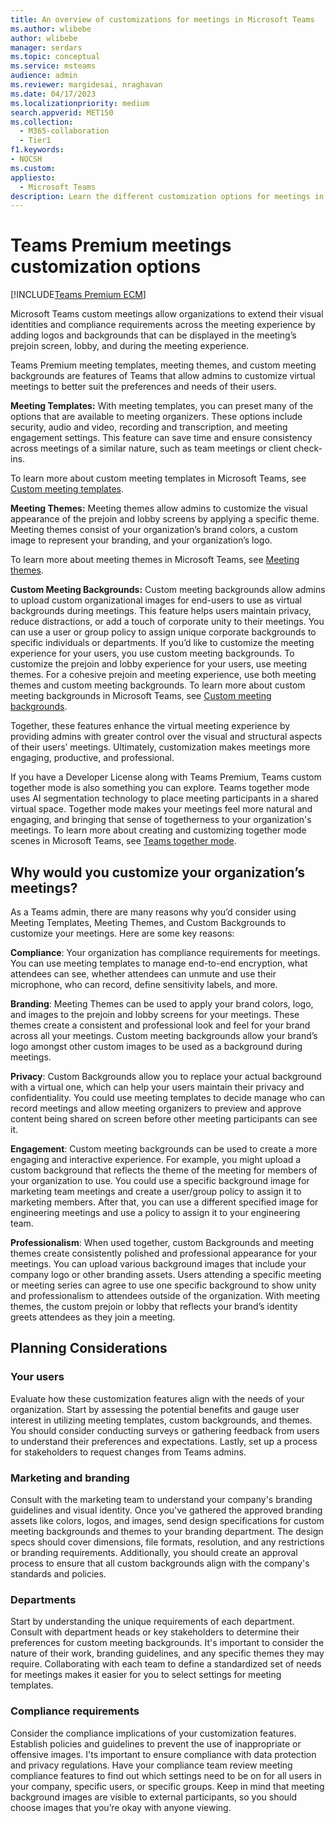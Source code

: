 ```yaml
---
title: An overview of customizations for meetings in Microsoft Teams
ms.author: wlibebe
author: wlibebe
manager: serdars
ms.topic: conceptual
ms.service: msteams
audience: admin
ms.reviewer: margidesai, nraghavan
ms.date: 04/17/2023
ms.localizationpriority: medium
search.appverid: MET150
ms.collection:
  - M365-collaboration
  - Tier1
f1.keywords:
- NOCSH
ms.custom:
appliesto:
  - Microsoft Teams
description: Learn the different customization options for meetings in Microsoft Teams, and where you can go for more detailed steps.
---
```


# Teams Premium meetings customization options

[!INCLUDE[Teams Premium ECM](includes/teams-premium-ecm.md)]

Microsoft Teams custom meetings allow organizations to extend their visual identities and compliance requirements across the meeting experience by adding logos and backgrounds that can be displayed in the meeting’s prejoin screen, lobby, and during the meeting experience.

Teams Premium meeting templates, meeting themes, and custom meeting backgrounds are features of Teams that allow admins to customize virtual meetings to better suit the preferences and needs of their users.

**Meeting Templates:** With meeting templates, you can preset many of the options that are available to meeting organizers. These options include security, audio and video, recording and transcription, and meeting engagement settings. This feature can save time and ensure consistency across meetings of a similar nature, such as team meetings or client check-ins.

To learn more about custom meeting templates in Microsoft Teams, see [Custom meeting templates](custom-meeting-templates-overview.md).

**Meeting Themes:** Meeting themes allow admins to customize the visual appearance of the prejoin and lobby screens by applying a specific theme. Meeting themes consist of your organization’s brand colors, a custom image to represent your branding, and your organization’s logo.

To learn more about meeting themes in Microsoft Teams, see [Meeting themes](meeting-themes.md).

**Custom Meeting Backgrounds:** Custom meeting backgrounds allow admins to upload custom organizational images for end-users to use as virtual backgrounds during meetings. This feature helps users maintain privacy, reduce distractions, or add a touch of corporate unity to their meetings. You can use a user or group policy to assign unique corporate backgrounds to specific individuals or departments.
If you’d like to customize the meeting experience for your users, you use custom meeting backgrounds. To customize the prejoin and lobby experience for your users, use meeting themes. For a cohesive prejoin and meeting experience, use both meeting themes and custom meeting backgrounds. To learn more about custom meeting backgrounds in Microsoft Teams, see [Custom meeting backgrounds](custom-meeting-backgrounds.md).

Together, these features enhance the virtual meeting experience by providing admins with greater control over the visual and structural aspects of their users’ meetings. Ultimately, customization makes meetings more engaging, productive, and professional.

If you have a Developer License along with Teams Premium, Teams custom together mode is also something you can explore. Teams together mode uses AI segmentation technology to place meeting participants in a shared virtual space. Together mode makes your meetings feel more natural and engaging, and bringing that sense of togetherness to your organization's meetings. To learn more about creating and customizing together mode scenes in Microsoft Teams, see [Teams together mode](/microsoftteams/platform/apps-in-teams-meetings/teams-together-mode).

## Why would you customize your organization’s meetings?

As a Teams admin, there are many reasons why you’d consider using Meeting Templates, Meeting Themes, and Custom Backgrounds to customize your meetings. Here are some key reasons:

**Compliance**: Your organization has compliance requirements for meetings. You can use meeting templates to manage end-to-end encryption, what attendees can see, whether attendees can unmute and use their microphone, who can record, define sensitivity labels, and more.

**Branding**: Meeting Themes can be used to apply your brand colors, logo, and images to the prejoin and lobby screens for your meetings. These themes create a consistent and professional look and feel for your brand across all your meetings. Custom meeting backgrounds allow your brand’s logo amongst other custom images to be used as a background during meetings.

**Privacy**: Custom Backgrounds allow you to replace your actual background with a virtual one, which can help your users maintain their privacy and confidentiality. You could use meeting templates to decide manage who can record  meetings and allow meeting organizers to preview and approve content being shared on screen before other meeting participants can see it.

**Engagement**: Custom meeting backgrounds can be used to create a more engaging and interactive experience. For example, you might upload a custom background that reflects the theme of the meeting for members of your organization to use. You could use a specific background image for marketing team meetings and create a user/group policy to assign it to marketing members.  After that, you can use a different specified image for engineering meetings and use a policy to assign it to your engineering team. 

**Professionalism**: When used together, custom Backgrounds and meeting themes create consistently polished and professional appearance for your meetings. You can upload various background images that include your company logo or other branding assets. Users attending a specific meeting or meeting series can agree to use one specific background to show unity and professionalism to attendees outside of the organization. With meeting themes, the custom prejoin or lobby that reflects your brand’s identity greets attendees as they join a meeting.

## Planning Considerations

### Your users

Evaluate how these customization features align with the needs of your organization. Start by assessing the potential benefits and gauge user interest in utilizing meeting templates, custom backgrounds, and themes. You should consider conducting surveys or gathering feedback from users to understand their preferences and expectations. Lastly, set up a process for stakeholders to request changes from Teams admins.

### Marketing and branding

Consult with the marketing team to understand your company's branding guidelines and visual identity. Once you've gathered the approved branding assets like colors, logos, and images,
send design specifications for custom meeting backgrounds and themes to your branding department. The design specs should cover dimensions, file formats, resolution, and any restrictions or branding requirements. Additionally, you should create an approval process to ensure that all custom backgrounds align with the company's standards and policies.

### Departments

Start by understanding the unique requirements of each department. Consult with department heads or key stakeholders to determine their preferences for custom meeting backgrounds. It's important to consider the nature of their work, branding guidelines, and any specific themes they may require.
Collaborating with each team to define a standardized set of needs for meetings makes it easier for you to select settings for meeting templates.

### Compliance requirements

Consider the compliance implications of your customization features. Establish policies and guidelines to prevent the use of inappropriate or offensive images. I'ts important to ensure compliance with data protection and privacy regulations.
Have your compliance team review meeting compliance features to find out which settings need to be on for all users in your company, specific users, or specific groups.
Keep in mind that meeting background images are visible to external participants, so you should choose images that you’re okay with anyone viewing.
